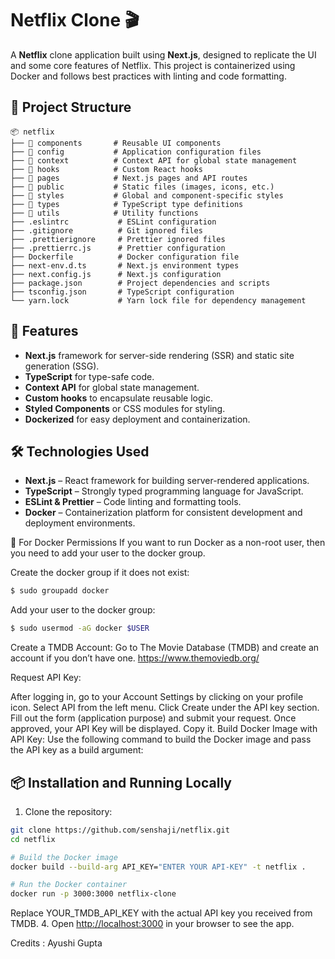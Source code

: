 # Netflix Clone 🎬

A **Netflix** clone application built using **Next.js**, designed to replicate the UI and some core features of Netflix. This project is containerized using Docker and follows best practices with linting and code formatting.

## 📂 Project Structure

```plaintext
📦 netflix
├── 📂 components       # Reusable UI components
├── 📂 config           # Application configuration files
├── 📂 context          # Context API for global state management
├── 📂 hooks            # Custom React hooks
├── 📂 pages            # Next.js pages and API routes
├── 📂 public           # Static files (images, icons, etc.)
├── 📂 styles           # Global and component-specific styles
├── 📂 types            # TypeScript type definitions
├── 📂 utils            # Utility functions
├── .eslintrc           # ESLint configuration
├── .gitignore          # Git ignored files
├── .prettierignore     # Prettier ignored files
├── .prettierrc.js      # Prettier configuration
├── Dockerfile          # Docker configuration file
├── next-env.d.ts       # Next.js environment types
├── next.config.js      # Next.js configuration
├── package.json        # Project dependencies and scripts
├── tsconfig.json       # TypeScript configuration
└── yarn.lock           # Yarn lock file for dependency management
```

## 🚀 Features

- **Next.js** framework for server-side rendering (SSR) and static site generation (SSG).
- **TypeScript** for type-safe code.
- **Context API** for global state management.
- **Custom hooks** to encapsulate reusable logic.
- **Styled Components** or CSS modules for styling.
- **Dockerized** for easy deployment and containerization.

## 🛠️ Technologies Used

- **Next.js** – React framework for building server-rendered applications.
- **TypeScript** – Strongly typed programming language for JavaScript.
- **ESLint & Prettier** – Code linting and formatting tools.
- **Docker** – Containerization platform for consistent development and deployment environments.

🐳 For Docker Permissions
If you want to run Docker as a non-root user, then you need to add your user to the docker group.

Create the docker group if it does not exist:

```bash
$ sudo groupadd docker
```
Add your user to the docker group:
```bash
$ sudo usermod -aG docker $USER
```
Create a TMDB Account:
Go to The Movie Database (TMDB) and create an account if you don’t have one.
https://www.themoviedb.org/

Request API Key:

After logging in, go to your Account Settings by clicking on your profile icon.
Select API from the left menu.
Click Create under the API key section.
Fill out the form (application purpose) and submit your request.
Once approved, your API Key will be displayed. Copy it.
Build Docker Image with API Key:
Use the following command to build the Docker image and pass the API key as a build argument:

## 📦 Installation and Running Locally

1. Clone the repository:

```bash
git clone https://github.com/senshaji/netflix.git
cd netflix
```
```bash
# Build the Docker image
docker build --build-arg API_KEY="ENTER YOUR API-KEY" -t netflix .

# Run the Docker container
docker run -p 3000:3000 netflix-clone
```
Replace YOUR_TMDB_API_KEY with the actual API key you received from TMDB.
4. Open [http://localhost:3000](http://localhost:3000) in your browser to see the app.

Credits : Ayushi Gupta
